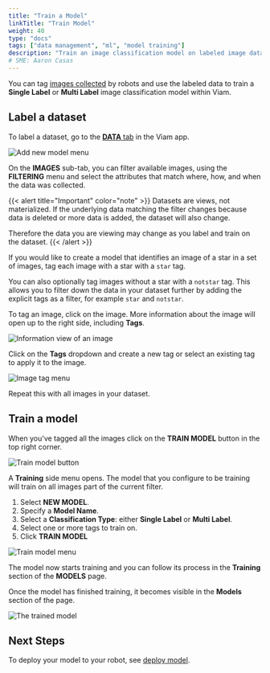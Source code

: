 ```yaml
---
title: "Train a Model"
linkTitle: "Train Model"
weight: 40
type: "docs"
tags: ["data management", "ml", "model training"]
description: "Train an image classification model on labeled image data."
# SME: Aaron Casas
---
```


You can tag [images collected](../configure-data-capture) by robots and use the labeled data to train a **Single Label** or **Multi Label** image classification model within Viam.

## Label a dataset

To label a dataset, go to the [**DATA** tab](https://app.viam.com/data/view) in the Viam app.

![Add new model menu](../img/add-new-model.png)

On the **IMAGES** sub-tab, you can filter available images, using the **FILTERING** menu and select the attributes that match where, how, and when the data was collected.

{{< alert title="Important" color="note" >}}
Datasets are views, not materialized.
If the underlying data matching the filter changes because data is deleted or more data is added, the dataset will also change.

Therefore the data you are viewing may change as you label and train on the dataset.
{{< /alert >}}

If you would like to create a model that identifies an image of a star in a set of images, tag each image with a star with a `star` tag.

You can also optionally tag images without a star with a `notstar` tag.
This allows you to filter down the data in your dataset further by adding the explicit tags as a filter, for example `star` and `notstar`.

To tag an image, click on the image.
More information about the image will open up to the right side, including **Tags**.

![Information view of an image](../img/image-info.png)

Click on the **Tags** dropdown and create a new tag or select an existing tag to apply it to the image.

![Image tag menu](../img/image-tag.png)

Repeat this with all images in your dataset.

## Train a model

When you've tagged all the images click on the **TRAIN MODEL** button in the top right corner.

![Train model button](../img/train-model.png)

A **Training** side menu opens.
The model that you configure to be training will train on all images part of the current filter.

1. Select **NEW MODEL**.
2. Specify a **Model Name**.
3. Select a **Classification Type**: either **Single Label** or **Multi Label**.
3. Select one or more tags to train on.
4. Click **TRAIN MODEL**

![Train model menu](../img/train-model-menu.png)

The model now starts training and you can follow its process in the **Training** section of the **MODELS** page.

Once the model has finished training, it becomes visible in the **Models** section of the page.

![The trained model](../img/stars-model.png)

## Next Steps

To deploy your model to your robot, see [deploy model](../deploy-model).
